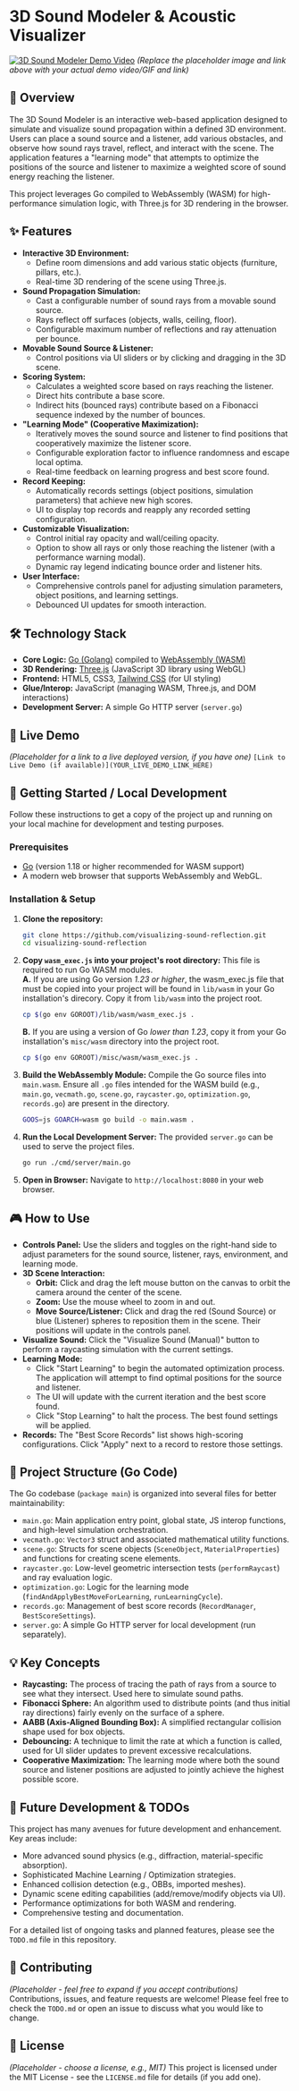 # 3D Sound Modeler & Acoustic Visualizer

[![3D Sound Modeler Demo Video](https://via.placeholder.com/800x450.png?text=Project+Demo+Video+Placeholder)](https://www.example.com/link_to_your_actual_video)
*(Replace the placeholder image and link above with your actual demo video/GIF and link)*

## 🌟 Overview

The 3D Sound Modeler is an interactive web-based application designed to simulate and visualize sound propagation within a defined 3D environment. Users can place a sound source and a listener, add various obstacles, and observe how sound rays travel, reflect, and interact with the scene. The application features a "learning mode" that attempts to optimize the positions of the source and listener to maximize a weighted score of sound energy reaching the listener.

This project leverages Go compiled to WebAssembly (WASM) for high-performance simulation logic, with Three.js for 3D rendering in the browser.

## ✨ Features

* **Interactive 3D Environment:**
    * Define room dimensions and add various static objects (furniture, pillars, etc.).
    * Real-time 3D rendering of the scene using Three.js.
* **Sound Propagation Simulation:**
    * Cast a configurable number of sound rays from a movable sound source.
    * Rays reflect off surfaces (objects, walls, ceiling, floor).
    * Configurable maximum number of reflections and ray attenuation per bounce.
* **Movable Sound Source & Listener:**
    * Control positions via UI sliders or by clicking and dragging in the 3D scene.
* **Scoring System:**
    * Calculates a weighted score based on rays reaching the listener.
    * Direct hits contribute a base score.
    * Indirect hits (bounced rays) contribute based on a Fibonacci sequence indexed by the number of bounces.
* **"Learning Mode" (Cooperative Maximization):**
    * Iteratively moves the sound source and listener to find positions that cooperatively maximize the listener score.
    * Configurable exploration factor to influence randomness and escape local optima.
    * Real-time feedback on learning progress and best score found.
* **Record Keeping:**
    * Automatically records settings (object positions, simulation parameters) that achieve new high scores.
    * UI to display top records and reapply any recorded setting configuration.
* **Customizable Visualization:**
    * Control initial ray opacity and wall/ceiling opacity.
    * Option to show all rays or only those reaching the listener (with a performance warning modal).
    * Dynamic ray legend indicating bounce order and listener hits.
* **User Interface:**
    * Comprehensive controls panel for adjusting simulation parameters, object positions, and learning settings.
    * Debounced UI updates for smooth interaction.

## 🛠️ Technology Stack

* **Core Logic:** [Go (Golang)](https://golang.org/) compiled to [WebAssembly (WASM)](https://webassembly.org/)
* **3D Rendering:** [Three.js](https://threejs.org/) (JavaScript 3D library using WebGL)
* **Frontend:** HTML5, CSS3, [Tailwind CSS](https://tailwindcss.com/) (for UI styling)
* **Glue/Interop:** JavaScript (managing WASM, Three.js, and DOM interactions)
* **Development Server:** A simple Go HTTP server (`server.go`)

## 🚀 Live Demo

*(Placeholder for a link to a live deployed version, if you have one)*
`[Link to Live Demo (if available)](YOUR_LIVE_DEMO_LINK_HERE)`

## 🏁 Getting Started / Local Development

Follow these instructions to get a copy of the project up and running on your local machine for development and testing purposes.

### Prerequisites

* [Go](https://golang.org/dl/) (version 1.18 or higher recommended for WASM support)
* A modern web browser that supports WebAssembly and WebGL.

### Installation & Setup

1.  **Clone the repository:**
    ```bash
    git clone https://github.com/visualizing-sound-reflection.git
    cd visualizing-sound-reflection
    ```

2.  **Copy `wasm_exec.js` into your project's root directory:**
    This file is required to run Go WASM modules.\
    **A.** If you are using Go version *1.23 or higher*, the wasm_exec.js file that must be copied into your project will be found in `lib/wasm` in your Go installation's direcory. Copy it from `lib/wasm` into the project root.
    ```bash
    cp $(go env GOROOT)/lib/wasm/wasm_exec.js .
    ```
    **B.** If you are using a version of Go *lower than 1.23*, copy it from your Go installation's `misc/wasm` directory into the project root.
    ```bash
    cp $(go env GOROOT)/misc/wasm/wasm_exec.js .
    ```

3.  **Build the WebAssembly Module:**
    Compile the Go source files into `main.wasm`. Ensure all `.go` files intended for the WASM build (e.g., `main.go`, `vecmath.go`, `scene.go`, `raycaster.go`, `optimization.go`, `records.go`) are present in the directory.
    ```bash
    GOOS=js GOARCH=wasm go build -o main.wasm .
    ```

4.  **Run the Local Development Server:**
    The provided `server.go` can be used to serve the project files.
    ```bash
    go run ./cmd/server/main.go
    ```

5.  **Open in Browser:**
    Navigate to `http://localhost:8080` in your web browser.

## 🎮 How to Use

* **Controls Panel:** Use the sliders and toggles on the right-hand side to adjust parameters for the sound source, listener, rays, environment, and learning mode.
* **3D Scene Interaction:**
    * **Orbit:** Click and drag the left mouse button on the canvas to orbit the camera around the center of the scene.
    * **Zoom:** Use the mouse wheel to zoom in and out.
    * **Move Source/Listener:** Click and drag the red (Sound Source) or blue (Listener) spheres to reposition them in the scene. Their positions will update in the controls panel.
* **Visualize Sound:** Click the "Visualize Sound (Manual)" button to perform a raycasting simulation with the current settings.
* **Learning Mode:**
    * Click "Start Learning" to begin the automated optimization process. The application will attempt to find optimal positions for the source and listener.
    * The UI will update with the current iteration and the best score found.
    * Click "Stop Learning" to halt the process. The best found settings will be applied.
* **Records:** The "Best Score Records" list shows high-scoring configurations. Click "Apply" next to a record to restore those settings.

## 📁 Project Structure (Go Code)

The Go codebase (`package main`) is organized into several files for better maintainability:

* `main.go`: Main application entry point, global state, JS interop functions, and high-level simulation orchestration.
* `vecmath.go`: `Vector3` struct and associated mathematical utility functions.
* `scene.go`: Structs for scene objects (`SceneObject`, `MaterialProperties`) and functions for creating scene elements.
* `raycaster.go`: Low-level geometric intersection tests (`performRaycast`) and ray evaluation logic.
* `optimization.go`: Logic for the learning mode (`findAndApplyBestMoveForLearning`, `runLearningCycle`).
* `records.go`: Management of best score records (`RecordManager`, `BestScoreSettings`).
* `server.go`: A simple Go HTTP server for local development (run separately).

## 💡 Key Concepts

* **Raycasting:** The process of tracing the path of rays from a source to see what they intersect. Used here to simulate sound paths.
* **Fibonacci Sphere:** An algorithm used to distribute points (and thus initial ray directions) fairly evenly on the surface of a sphere.
* **AABB (Axis-Aligned Bounding Box):** A simplified rectangular collision shape used for box objects.
* **Debouncing:** A technique to limit the rate at which a function is called, used for UI slider updates to prevent excessive recalculations.
* **Cooperative Maximization:** The learning mode where both the sound source and listener positions are adjusted to jointly achieve the highest possible score.

## 🚧 Future Development & TODOs

This project has many avenues for future development and enhancement. Key areas include:

* More advanced sound physics (e.g., diffraction, material-specific absorption).
* Sophisticated Machine Learning / Optimization strategies.
* Enhanced collision detection (e.g., OBBs, imported meshes).
* Dynamic scene editing capabilities (add/remove/modify objects via UI).
* Performance optimizations for both WASM and rendering.
* Comprehensive testing and documentation.

For a detailed list of ongoing tasks and planned features, please see the `TODO.md` file in this repository.

## 🤝 Contributing

*(Placeholder - feel free to expand if you accept contributions)*
Contributions, issues, and feature requests are welcome! Please feel free to check the `TODO.md` or open an issue to discuss what you would like to change.

## 📜 License

*(Placeholder - choose a license, e.g., MIT)*
This project is licensed under the MIT License - see the `LICENSE.md` file for details (if you add one).